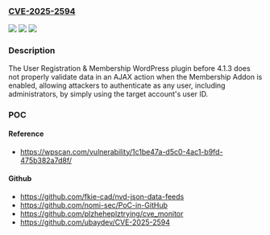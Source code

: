 ### [CVE-2025-2594](https://cve.mitre.org/cgi-bin/cvename.cgi?name=CVE-2025-2594)
![](https://img.shields.io/static/v1?label=Product&message=User%20Registration%20%26%20Membership&color=blue)
![](https://img.shields.io/static/v1?label=Version&message=0%20&color=brightgreen)
![](https://img.shields.io/static/v1?label=Vulnerability&message=CWE-639%20Authorization%20Bypass%20Through%20User-Controlled%20Key&color=brightgreen)

### Description

The User Registration & Membership WordPress plugin before 4.1.3 does not properly validate data in an AJAX action when the Membership Addon is enabled, allowing attackers to authenticate as any user, including administrators, by simply using the target account's user ID.

### POC

#### Reference
- https://wpscan.com/vulnerability/1c1be47a-d5c0-4ac1-b9fd-475b382a7d8f/

#### Github
- https://github.com/fkie-cad/nvd-json-data-feeds
- https://github.com/nomi-sec/PoC-in-GitHub
- https://github.com/plzheheplztrying/cve_monitor
- https://github.com/ubaydev/CVE-2025-2594

